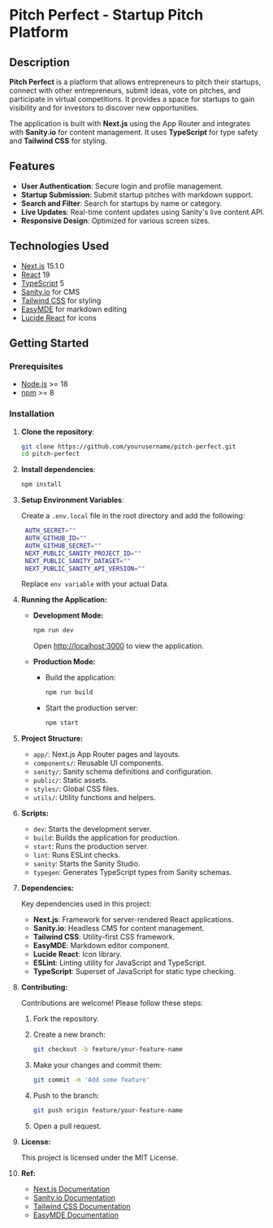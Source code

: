 # Pitch Perfect - Startup Pitch Platform

## Description

**Pitch Perfect** is a platform that allows entrepreneurs to pitch their startups, connect with other entrepreneurs, submit ideas, vote on pitches, and participate in virtual competitions. It provides a space for startups to gain visibility and for investors to discover new opportunities.

The application is built with **Next.js** using the App Router and integrates with **Sanity.io** for content management. It uses **TypeScript** for type safety and **Tailwind CSS** for styling.

## Features

- **User Authentication**: Secure login and profile management.
- **Startup Submission**: Submit startup pitches with markdown support.
- **Search and Filter**: Search for startups by name or category.
- **Live Updates**: Real-time content updates using Sanity's live content API.
- **Responsive Design**: Optimized for various screen sizes.

## Technologies Used

- [Next.js](https://nextjs.org/) 15.1.0
- [React](https://reactjs.org/) 19
- [TypeScript](https://www.typescriptlang.org/) 5
- [Sanity.io](https://www.sanity.io/) for CMS
- [Tailwind CSS](https://tailwindcss.com/) for styling
- [EasyMDE](https://github.com/Ionaru/easy-markdown-editor) for markdown editing
- [Lucide React](https://lucide.dev/) for icons

## Getting Started

### Prerequisites

- [Node.js](https://nodejs.org/) >= 18
- [npm](https://www.npmjs.com/) >= 8

### Installation

1. **Clone the repository**:

   ```bash
   git clone https://github.com/yourusername/pitch-perfect.git
   cd pitch-perfect

2. **Install dependencies**:

   ```bash
   npm install

3. **Setup Environment Variables**:

   Create a `.env.local` file in the root directory and add the following:

   ```bash
    AUTH_SECRET="" 
    AUTH_GITHUB_ID=""
    AUTH_GITHUB_SECRET=""
    NEXT_PUBLIC_SANITY_PROJECT_ID=""
    NEXT_PUBLIC_SANITY_DATASET=""
    NEXT_PUBLIC_SANITY_API_VERSION=""
   ```
    Replace `env variable` with your actual Data.


4. **Running the Application:**

   - **Development Mode:**

     ```bash
     npm run dev
     ```

     Open [http://localhost:3000](http://localhost:3000) to view the application.

   - **Production Mode:**
     - Build the application:

       ```bash
       npm run build
       ```

     - Start the production server:

       ```bash
       npm start
       ```

5. **Project Structure:**

   - `app/`: Next.js App Router pages and layouts.
   - `components/`: Reusable UI components.
   - `sanity/`: Sanity schema definitions and configuration.
   - `public/`: Static assets.
   - `styles/`: Global CSS files.
   - `utils/`: Utility functions and helpers.

6. **Scripts:**

   - `dev`: Starts the development server.
   - `build`: Builds the application for production.
   - `start`: Runs the production server.
   - `lint`: Runs ESLint checks.
   - `sanity`: Starts the Sanity Studio.
   - `typegen`: Generates TypeScript types from Sanity schemas.

7. **Dependencies:**

   Key dependencies used in this project:

   - **Next.js**: Framework for server-rendered React applications.
   - **Sanity.io**: Headless CMS for content management.
   - **Tailwind CSS**: Utility-first CSS framework.
   - **EasyMDE**: Markdown editor component.
   - **Lucide React**: Icon library.
   - **ESLint**: Linting utility for JavaScript and TypeScript.
   - **TypeScript**: Superset of JavaScript for static type checking.

8. **Contributing:**

   Contributions are welcome! Please follow these steps:

   1. Fork the repository.
   2. Create a new branch:

      ```bash
      git checkout -b feature/your-feature-name
      ```

   3. Make your changes and commit them:

      ```bash
      git commit -m 'Add some feature'
      ```

   4. Push to the branch:

      ```bash
      git push origin feature/your-feature-name
      ```

   5. Open a pull request.

9. **License:**

   This project is licensed under the MIT License.

10. **Ref:**

    - [Next.js Documentation](https://nextjs.org/docs)
    - [Sanity.io Documentation](https://www.sanity.io/docs)
    - [Tailwind CSS Documentation](https://tailwindcss.com/docs)
    - [EasyMDE Documentation](https://github.com/Ionaru/easy-markdown-editor)
